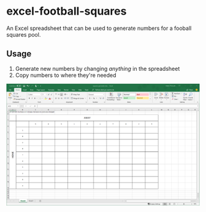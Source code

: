 # excel-football-squares
An Excel spreadsheet that can be used to generate numbers for a fooball squares pool.

## Usage
1. Generate new numbers by changing _anything_ in the spreadsheet
2. Copy numbers to where they're needed

![screenshot](https://github.com/prescottadam/excel-football-squares/raw/master/screenshot.png)
